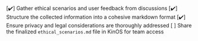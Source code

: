 [✔️] Gather ethical scenarios and user feedback from discussions
[✔️] Structure the collected information into a cohesive markdown format
[✔️] Ensure privacy and legal considerations are thoroughly addressed
[ ] Share the finalized `ethical_scenarios.md` file in KinOS for team access